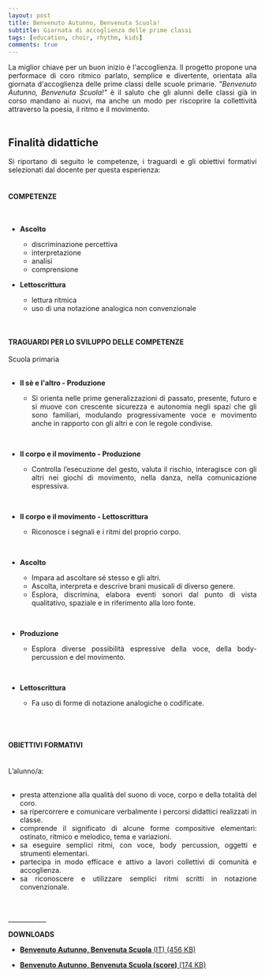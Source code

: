 ```yaml
---
layout: post
title: Benvenuto Autunno, Benvenuta Scuola!
subtitle: Giornata di accoglienza delle prime classi
tags: [education, choir, rhythm, kids]
comments: true
---
```

<div style="text-align:justify;">
La miglior chiave per un buon inizio è l'accoglienza. Il progetto propone una performace di coro ritmico parlato, semplice e divertente, orientata alla giornata d'accoglienza delle prime classi delle scuole primarie. <i>"Benvenuto Autunno, Benvenuta Scuola!"</i> è il saluto che gli alunni delle classi già in corso mandano ai nuovi, ma anche un modo per riscoprire la collettività attraverso la poesia, il ritmo e il movimento.
</div>
<br>
<h2>Finalità didattiche</h2>
<div style="text-align:justify;">
Si riportano di seguito le competenze, i traguardi e gli obiettivi formativi selezionati dal docente per questa esperienza:
<br>
<br>
<h4>COMPETENZE</h4>
<br>
<ul>
  <li><b>Ascolto</b></li>
<ul>
  <li>discriminazione percettiva</li>
  <li>interpretazione</li>
  <li>analisi</li>
  <li>comprensione</li>
</ul>
</ul>
<ul>
  <li><b>Lettoscrittura</b></li>
<ul>
  <li>lettura ritmica</li>
  <li>uso di una notazione analogica non convenzionale</li>
</ul>
</ul>
</div>
<br>
<h4>TRAGUARDI PER LO SVILUPPO DELLE COMPETENZE</h4>
<div style="text-align:justify;">
Scuola primaria
<br>
<br>
<ul>
  <li><b>Il sè e l'altro - Produzione</b></li>
<ul>
  <li>Si orienta nelle prime generalizzazioni di passato, presente, futuro e si muove con crescente sicurezza e autonomia negli spazi che gli sono familiari, modulando progressivamente voce e movimento anche in rapporto con gli altri e con le regole condivise.</li>
</ul>
</ul>
<br>
<ul>
  <li><b>Il corpo e il movimento - Produzione</b></li>
<ul>
  <li>Controlla l’esecuzione del gesto, valuta il rischio, interagisce con gli altri nei giochi di movimento, nella danza, nella comunicazione espressiva.</li>
</ul>
</ul>
<br>
<ul>
  <li><b>Il corpo e il movimento - Lettoscrittura</b></li>
<ul>
  <li>Riconosce i segnali e i ritmi del proprio corpo.</li>
</ul>
</ul>
<br>
<ul>
  <li><b>Ascolto</b></li>
<ul>
  <li>Impara ad ascoltare sé stesso e gli altri.</li>
  <li>Ascolta, interpreta e descrive brani musicali di diverso genere.</li>
  <li>Esplora, discrimina, elabora eventi sonori dal punto di vista qualitativo, spaziale e in riferimento alla loro fonte.</li>
</ul>
</ul>
<br>
<ul>
  <li><b>Produzione</b></li>
<ul>
  <li>Esplora diverse possibilità espressive della voce, della body-percussion e del movimento.</li>
</ul>
</ul>
<br>
<ul>
  <li><b>Lettoscrittura</b></li>
<ul>
  <li>Fa uso di forme di notazione analogiche o codificate.</li>
</ul>
</ul>
<br>
<br>
<h4>OBIETTIVI FORMATIVI</h4>
<br>
L’alunno/a:
<br>
<br>
<ul>
  <li>presta attenzione alla qualità del suono di voce, corpo e della totalità del coro.</li>
  <li>sa ripercorrere e comunicare verbalmente i percorsi didattici realizzati in classe.</li>
  <li>comprende il significato di alcune forme compositive elementari: ostinato, ritmico e melodico, tema e variazioni.</li>
  <li>sa eseguire semplici ritmi, con voce, body percussion, oggetti e strumenti elementari.</li>
  <li>partecipa in modo efficace e attivo a lavori collettivi di comunità e accoglienza.</li>
  <li>sa riconoscere e utilizzare semplici ritmi scritti in notazione convenzionale.</li>
</ul>
</div>
<br>
<br>
____________

**DOWNLOADS**


- <a href="https://velitch.github.io/velitch/assets/projects/autunno/benvenuto_autunno_benvenuta_scuola.pdf">**Benvenuto Autunno, Benvenuta Scuola** (IT) (456 KB)<a/>

- <a href="https://velitch.github.io/velitch/assets/projects/autunno/benvenuto_autunno_benvenuta_scuola(score).pdf">**Benvenuto Autunno, Benvenuta Scuola (score)** (174 KB)<a/>
